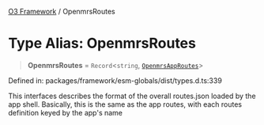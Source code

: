 [O3 Framework](../API.md) / OpenmrsRoutes

# Type Alias: OpenmrsRoutes

> **OpenmrsRoutes** = `Record`\<`string`, [`OpenmrsAppRoutes`](../interfaces/OpenmrsAppRoutes.md)\>

Defined in: packages/framework/esm-globals/dist/types.d.ts:339

This interfaces describes the format of the overall routes.json loaded by the app shell.
Basically, this is the same as the app routes, with each routes definition keyed by the app's name
